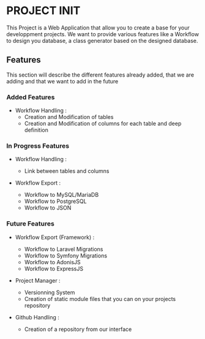 # PROJECT INIT

This Project is a Web Application that allow you to create a base for your developpment projects.
We want to provide various features like a Workflow to design you database, a class generator based on the designed database.

## Features

This section will describe the different features already added, that we are adding and that we want to add in the future 

### Added Features

- Workflow Handling : 
    - Creation and Modification of tables
    - Creation and Modification of columns for each table and deep definition

### In Progress Features

- Workflow Handling :
    - Link between tables and columns

- Workflow Export :
    - Workflow to MySQL/MariaDB
    - Workflow to PostgreSQL
    - Workflow to JSON

### Future Features

- Workflow Export (Framework) :
    - Workflow to Laravel Migrations
    - Workflow to Symfony Migrations
    - Workflow to AdonisJS
    - Workflow to ExpressJS

- Project Manager :
    - Versionning System
    - Creation of static module files that you can on your projects repository

- Github Handling :
    - Creation of a repository from our interface
